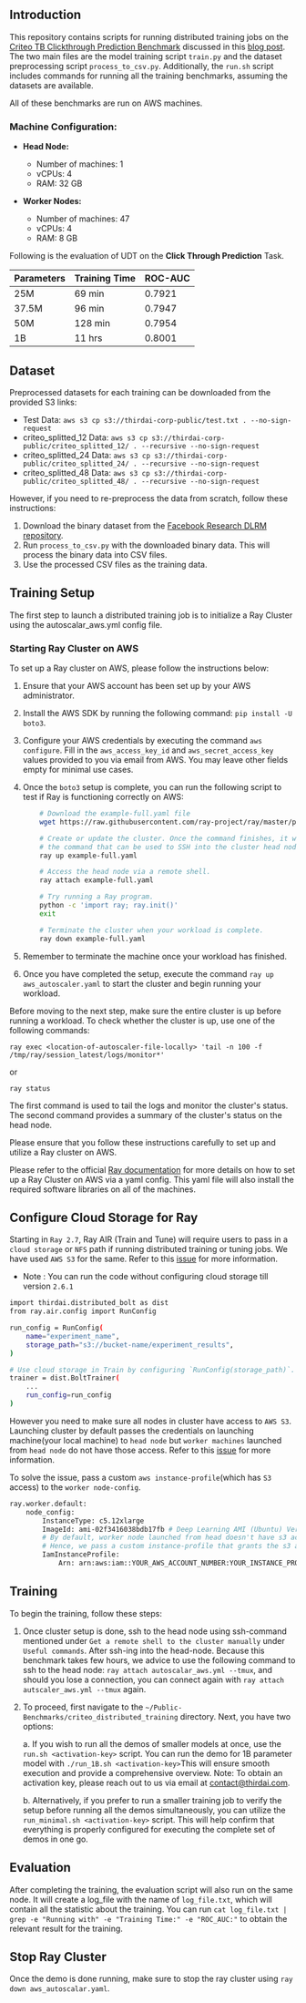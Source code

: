 ## Introduction

This repository contains scripts for running distributed training jobs on the [Criteo TB Clickthrough Prediction Benchmark](https://ailab.criteo.com/download-criteo-1tb-click-logs-dataset/) discussed in this [blog post](https://www.anyscale.com/blog/how-thirdai-uses-ray-for-parallel-training-of-billion-parameter-neural-networks-on-commodity-cpus). The two main files are the model training script `train.py` and the dataset preprocessing script `process_to_csv.py`. Additionally, the `run.sh` script includes commands for running all the training benchmarks, assuming the datasets are available.

All of these benchmarks are run on AWS machines. 

### Machine Configuration:

- **Head Node:**
  - Number of machines: 1
  - vCPUs: 4
  - RAM: 32 GB

- **Worker Nodes:**
  - Number of machines: 47
  - vCPUs: 4
  - RAM: 8 GB

Following is the evaluation of UDT on the **Click Through Prediction** Task.

| Parameters | Training Time | ROC-AUC|
| ---------- | ------------- | ------ |
| 25M        | 69 min        | 0.7921 |
| 37.5M      | 96 min        | 0.7947 |
| 50M        | 128 min       | 0.7954 |
| 1B         | 11 hrs        |0.8001  |

## Dataset

Preprocessed datasets for each training can be downloaded from the provided S3 links:
- Test Data: `aws s3 cp s3://thirdai-corp-public/test.txt . --no-sign-request`
- criteo_splitted_12 Data: `aws s3 cp s3://thirdai-corp-public/criteo_splitted_12/ . --recursive --no-sign-request`
- criteo_splitted_24 Data: `aws s3 cp s3://thirdai-corp-public/criteo_splitted_24/ . --recursive --no-sign-request`
- criteo_splitted_48 Data: `aws s3 cp s3://thirdai-corp-public/criteo_splitted_48/ . --recursive --no-sign-request`

However, if you need to re-preprocess the data from scratch, follow these instructions:

1. Download the binary dataset from the [Facebook Research DLRM repository](https://github.com/facebookresearch/dlrm/blob/main/data_loader_terabyte.py).
2. Run `process_to_csv.py` with the downloaded binary data. This will process the binary data into CSV files.
3. Use the processed CSV files as the training data.

## Training Setup

The first step to launch a distributed training job is to initialize a Ray Cluster using the autoscalar_aws.yml config file. 
### Starting Ray Cluster on AWS

To set up a Ray cluster on AWS, please follow the instructions below:

1. Ensure that your AWS account has been set up by your AWS administrator.
2. Install the AWS SDK by running the following command: `pip install -U boto3`.
3. Configure your AWS credentials by executing the command `aws configure`. Fill in the `aws_access_key_id` and `aws_secret_access_key` values provided to you via email from AWS. You may leave other fields empty for minimal use cases.
4. Once the `boto3` setup is complete, you can run the following script to test if Ray is functioning correctly on AWS:

    ```bash
        # Download the example-full.yaml file
        wget https://raw.githubusercontent.com/ray-project/ray/master/python/ray/autoscaler/aws/example-full.yaml

        # Create or update the cluster. Once the command finishes, it will display
        # the command that can be used to SSH into the cluster head node.
        ray up example-full.yaml

        # Access the head node via a remote shell.
        ray attach example-full.yaml

        # Try running a Ray program.
        python -c 'import ray; ray.init()'
        exit

        # Terminate the cluster when your workload is complete.
        ray down example-full.yaml
    ```

5. Remember to terminate the machine once your workload has finished. 
6. Once you have completed the setup, execute the command `ray up aws_autoscaler.yaml` to start the cluster and begin running your workload.

Before moving to the next step, make sure the entire cluster is up before running a workload. To check whether the cluster is up, use one of the following commands:

```
ray exec <location-of-autoscaler-file-locally> 'tail -n 100 -f /tmp/ray/session_latest/logs/monitor*'
```

or

```
ray status
```

The first command is used to tail the logs and monitor the cluster's status. The second command provides a summary of the cluster's status on the head node.

Please ensure that you follow these instructions carefully to set up and utilize a Ray cluster on AWS.

Please refer to the official [Ray documentation](https://docs.ray.io/en/latest/cluster/vms/user-guides/launching-clusters/aws.html) for more details on how to set up a Ray Cluster on AWS via a yaml config. This yaml file will also install the required software libraries on all of the machines.


## Configure Cloud Storage for Ray

Starting in `Ray 2.7`, Ray AIR (Train and Tune) will require users to pass in a `cloud storage` or `NFS` path if running distributed training or tuning jobs. We have used `AWS S3` for the same. Refer to this [issue](https://github.com/ray-project/ray/issues/37177) for more information.
- Note : You can run the code without configuring cloud storage till version `2.6.1` 

```bash
import thirdai.distributed_bolt as dist
from ray.air.config import RunConfig

run_config = RunConfig(
    name="experiment_name",
    storage_path="s3://bucket-name/experiment_results",
)

# Use cloud storage in Train by configuring `RunConfig(storage_path)`.
trainer = dist.BoltTrainer(
    ...
    run_config=run_config
)
```

However you need to make sure all nodes in cluster have access to `AWS S3`. Launching cluster by default passes the credentials on launching machine(your local machine) to `head node` but `worker machines` launched from `head node` do not have those access. Refer to this [issue](https://github.com/ray-project/ray/issues/18186) for more information.

To solve the issue, pass a custom `aws instance-profile`(which has `S3` access) to the `worker node-config`.
```bash
ray.worker.default:
    node_config:
        InstanceType: c5.12xlarge
        ImageId: ami-02f3416038bdb17fb # Deep Learning AMI (Ubuntu) Version 30
        # By default, worker node launched from head doesn't have s3 access. 
        # Hence, we pass a custom instance-profile that grants the s3 access.
        IamInstanceProfile:
            Arn: arn:aws:iam::YOUR_AWS_ACCOUNT_NUMBER:YOUR_INSTANCE_PROFILE
```

## Training

To begin the training, follow these steps:

1. Once cluster setup is done, ssh to the head node using ssh-command mentioned under `Get a remote shell to the cluster manually` under `Useful commands`. After ssh-ing into the head-node. Because this benchmark takes few hours, we advice to use the following command to ssh to the head node: `ray attach autoscalar_aws.yml --tmux`, and should you lose a connection, you can connect again with `ray attach autscaler_aws.yml --tmux` again. 
2. To proceed, first navigate to the `~/Public-Benchmarks/criteo_distributed_training` directory. Next, you have two options: 

    a. If you wish to run all the demos of smaller models at once, use the `run.sh <activation-key>` script. You can run the demo for 1B parameter model with `./run_1B.sh <activation-key>`This will ensure smooth execution and provide a comprehensive overview.
    Note: To obtain an activation key, please reach out to us via email at contact@thirdai.com.

    b. Alternatively, if you prefer to run a smaller training job to verify the setup before running all the demos simultaneously, you can utilize the `run_minimal.sh <activation-key>` script. This will help confirm that everything is properly configured for executing the complete set of demos in one go.


## Evaluation
After completing the training, the evaluation script will also run on the same node. It will create a log_file with the name of `log_file.txt`, which will contain all the statistic about the training. You can run `cat log_file.txt | grep -e "Running with" -e "Training Time:" -e "ROC_AUC:"` to obtain the relevant result for the training.


## Stop Ray Cluster
Once the demo is done running, make sure to stop the ray cluster using `ray down aws_autoscalar.yaml`. 
